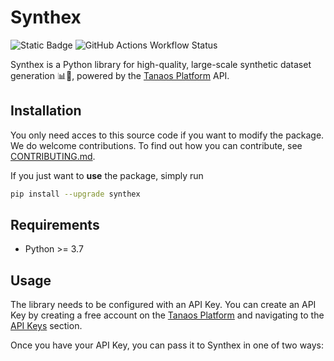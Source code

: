 # Synthex

![Static Badge](https://img.shields.io/pypi/v/synthex?logo=pypi&logoColor=%23fff&color=%23006dad)
![GitHub Actions Workflow Status](https://img.shields.io/github/actions/workflow/status/tanaos/synthex/python-publish.yml?logo=github&logoColor=%23fff&label=CI)


Synthex is a Python library for high-quality, large-scale synthetic dataset generation 📊🧪, powered by the [Tanaos Platform](https://tanaos.com) API.

## Installation

You only need acces to this source code if you want to modify the package. We do welcome contributions. To find out how you can contribute, see [CONTRIBUTING.md](CONTRIBUTING.md).

If you just want to **use** the package, simply run

```bash
pip install --upgrade synthex
```

## Requirements

- Python >= 3.7

## Usage

The library needs to be configured with an API Key. You can create an API Key by creating a free account on the [Tanaos Platform](https://platform.tanaos.com) and navigating to the [API Keys](https://platform.tanaos.com/api-keys) section. 

Once you have your API Key, you can pass it to Synthex in one of two ways:


